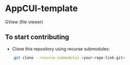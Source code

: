 # AppCUI-template
GView (file viewer)

## To start contributing
- Clone this repository using recurse submodules: 
```bash
	git clone --recurse-submodules <your-repo-link.git>
```
